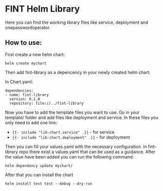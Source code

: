 # FINT Helm Library

Here you can find the working library files like service, deployment and onepasswordoperator. 


## How to use:
First create a new helm chart:

`helm create mychart`

Then add fint-library as a depencency in your newly created helm chart:

In Chart.yaml:
```
dependencies:
- name: fint-library
  version: 0.1.0
  repository: file://../fint-library
```
  
Now you have to add the template files you want to use. Go in your template/ folder and add files like deployment and service.
In these files you only need to add one line:
* `{{- include "lib-chart.service" .}}`       - for service
* `{{- include "lib-chart.deployment" .}}`    - for deployment

Then you can fill your values.yaml with the necessary configuration. In fint-library repo there exist a values.yaml that can be used as a guidance.
After the value have been added you can run the following command:

`helm dependency update mychart/`

After that you can install the chart 

`helm install test test --debug --dry-run`